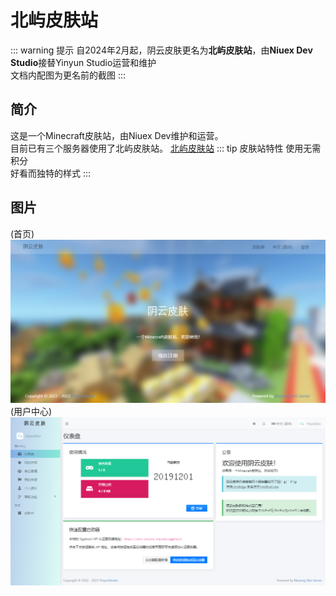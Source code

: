 # 北屿皮肤站
::: warning 提示
自2024年2月起，阴云皮肤更名为**北屿皮肤站**，由**Niuex Dev Studio**接替Yinyun Studio运营和维护<br/>
文档内配图为更名前的截图
:::
## 简介
这是一个Minecraft皮肤站，由Niuex Dev维护和运营。<br>
目前已有三个服务器使用了北屿皮肤站。
[北屿皮肤站](https://skin.yinyuns.top/)
::: tip 皮肤站特性
使用无需积分<br>
好看而独特的样式
:::
## 图片
(首页)
![皮肤站首页](./1.png)
(用户中心)
![皮肤站面板](./2.png)